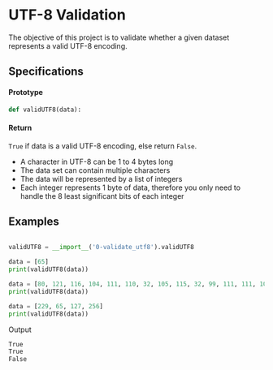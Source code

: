 # UTF-8 Validation

The objective of this project is to validate whether a given dataset represents a valid UTF-8 encoding.

## Specifications

#### Prototype

```python
def validUTF8(data):
```

#### Return

`True` if data is a valid UTF-8 encoding, else return `False`.

- A character in UTF-8 can be 1 to 4 bytes long
- The data set can contain multiple characters
- The data will be represented by a list of integers
- Each integer represents 1 byte of data, therefore you only need to handle the 8 least significant bits of each integer

## Examples

```python

validUTF8 = __import__('0-validate_utf8').validUTF8

data = [65]
print(validUTF8(data))

data = [80, 121, 116, 104, 111, 110, 32, 105, 115, 32, 99, 111, 111, 108, 33]
print(validUTF8(data))

data = [229, 65, 127, 256]
print(validUTF8(data))
```

Output

```bash
True
True
False
```
